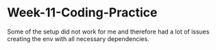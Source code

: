 ﻿# Week-11-Coding-Practice
Some of the setup did not work for me and therefore had a lot of issues creating the env with all necessary dependencies.
